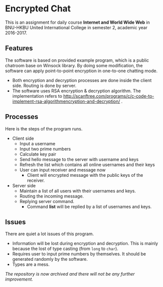 # Encrypted Chat

This is an assignment for daily course **Internet and World Wide Web** in BNU-HKBU  United International College in semester 2, academic year 2016-2017. 

## Features

The software is based on provided example program, which is a public chatroom base on Winsock library. By doing some modification, the software can apply point-to-point encryption in one-to-one chatting mode. 

* Both encryption and decryption processes are done inside the client side. Routing is done by server. 
* The software uses RSA encryption & decryption algorithm. The implementation refers to http://scanftree.com/programs/c/c-code-to-implement-rsa-algorithmencryption-and-decryption/ .

## Processes

Here is the steps of the program runs.

* Client side
  * Input a username
  * Input two prime numbers
  * Calculate key pair
  * Send hello message to the server with username and keys
  * Refresh the list which contains all online usernames and their keys
  * User can input receiver and message now
    * Client will encrypted message with the public keys of the receiver. 
* Server side
  * Maintain a list of all users with their usernames and keys. 
  * Routing the incoming message.
  * Replying server command.
    * Command **list** will be replied by a list of usernames and keys. 

## Issues

There are quiet a lot issues of this program. 

* Information will be lost during encryption and decryption. This is mainly because the lost of type casting (from `long` to `char`).
* Requires user to input prime numbers by themselves. It should be generated randomly by the software. 
* Types are a mess.

*The repository is now archived and there will not be any further improvement.*